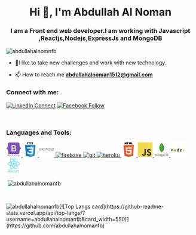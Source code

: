<h1 align="center">Hi 👋, I'm Abdullah Al Noman</h1>
<h3 align="center">I am a Front end web developer.I am working with Javascript ,Reactjs,Nodejs,ExpressJs and MongoDB</h3>

<p align="left"> <img src="https://komarev.com/ghpvc/?username=abdullahalnomanfb&label=Profile%20views&color=0e75b6&style=flat" alt="abdullahalnomnfb" /> </p>

- 🌱I like to take new challenges and work with new technology.

- 📫 How to reach me **abdullahalnoman1512@gmail.com**

### Connect with me:

[![LinkedIn Connect](https://img.shields.io/badge/%20-Connect-black?color=14171A&labelColor=212121&logo=linkedin&logoColor=ffffff)](https://www.linkedin.com/in/abdullahalnoman1) 
[![Facebook Follow](https://img.shields.io/badge/%20-Follow-black?color=14171A&labelColor=1976d2&logo=facebook&logoColor=ffffff)](https://www.facebook.com/abdullahalnoman.dev)  

<br />

### Languages and Tools:
<p align="left"> <a href="https://getbootstrap.com" target="_blank"> <img src="https://raw.githubusercontent.com/devicons/devicon/master/icons/bootstrap/bootstrap-plain-wordmark.svg" alt="bootstrap" width="40" height="40"/> </a> <a href="https://www.w3schools.com/css/" target="_blank"> <img src="https://raw.githubusercontent.com/devicons/devicon/master/icons/css3/css3-original-wordmark.svg" alt="css3" width="40" height="40"/> </a> <a href="https://expressjs.com" target="_blank"> <img src="https://raw.githubusercontent.com/devicons/devicon/master/icons/express/express-original-wordmark.svg" alt="express" width="40" height="40"/> </a> <a href="https://firebase.google.com/" target="_blank"> <img src="https://www.vectorlogo.zone/logos/firebase/firebase-icon.svg" alt="firebase" width="40" height="40"/> </a> <a href="https://git-scm.com/" target="_blank"> <img src="https://www.vectorlogo.zone/logos/git-scm/git-scm-icon.svg" alt="git" width="40" height="40"/> </a> <a href="https://heroku.com" target="_blank"> <img src="https://www.vectorlogo.zone/logos/heroku/heroku-icon.svg" alt="heroku" width="40" height="40"/> </a> <a href="https://www.w3.org/html/" target="_blank"> <img src="https://raw.githubusercontent.com/devicons/devicon/master/icons/html5/html5-original-wordmark.svg" alt="html5" width="40" height="40"/> </a> <a href="https://developer.mozilla.org/en-US/docs/Web/JavaScript" target="_blank"> <img src="https://raw.githubusercontent.com/devicons/devicon/master/icons/javascript/javascript-original.svg" alt="javascript" width="40" height="40"/> </a> <a href="https://www.mongodb.com/" target="_blank"> <img src="https://raw.githubusercontent.com/devicons/devicon/master/icons/mongodb/mongodb-original-wordmark.svg" alt="mongodb" width="40" height="40"/> </a> </a> <a href="https://nodejs.org" target="_blank"> <img src="https://raw.githubusercontent.com/devicons/devicon/master/icons/nodejs/nodejs-original-wordmark.svg" alt="nodejs" width="40" height="40"/> </a> </a> <a href="https://reactjs.org/" target="_blank"> <img src="https://raw.githubusercontent.com/devicons/devicon/master/icons/react/react-original-wordmark.svg" alt="react" width="40" height="40"/> </a> </p>
  
  

<p>&nbsp;<img align="center" src="https://github-readme-stats.vercel.app/api?username=abdullahalnomanfb&show_icons=true&locale=en" alt="abdullahalnomanfb" /></p>
<br>
<p><img align="left" src="https://github-readme-stats.vercel.app/api/top-langs?username=abdullahalnomanfb&show_icons=true&locale=en&layout=compact" alt="abdullahalnomanfb" /></p>
[![Top Langs card](https://github-readme-stats.vercel.app/api/top-langs/?username=abdullahalnomanfb&card_width=550)](https://github.com/abdullahalnomanfb)
